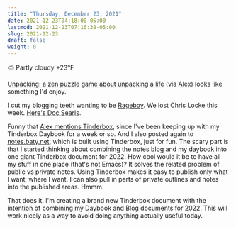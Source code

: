 ```yaml
---
title: "Thursday, December 23, 2021"
date: 2021-12-23T04:18:00-05:00
lastmod: 2021-12-23T07:16:38-05:00
slug: 2021-12-23
draft: false
weight: 0
---
```


⛅️  Partly cloudy +23°F

[Unpacking: a zen puzzle game about unpacking a life](https://www.unpackinggame.com/) (via [Alex](https://alexjj.com/2021-12-22/)) looks like something I'd enjoy.

I cut my blogging teeth wanting to be [Rageboy](http://www.rageboy.com). We lost Chris Locke this week. [Here's Doc Searls](https://blogs.harvard.edu/doc/2021/12/21/rage-in-peace/).

Funny that [Alex mentions Tinderbox](https://alexjj.com/2021-12-22/), since I've been keeping up with my Tinderbox Daybook for a week or so. And I also posted again to [notes.baty.net](https://notes.baty.net), which is built using Tinderbox, just for fun. The scary part is that I started thinking about combining the notes blog and my daybook into one giant Tinderbox document for 2022. How cool would it be to have all my stuff in one place (that's not Emacs)? It solves the related problem of public vs private notes. Using Tinderbox makes it easy to publish only what I want, where I want. I can also pull in parts of private outlines and notes into the published areas. Hmmm.

That does it. I'm creating a brand new Tinderbox document with the intention of combining my Daybook and Blog documents for 2022. This will work nicely as a way to avoid doing anything actually useful today.

[//]: # "Exported with love from a post written in Org mode"
[//]: # "- https://github.com/kaushalmodi/ox-hugo"
